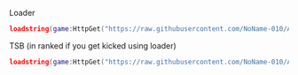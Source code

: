 Loader
```lua
loadstring(game:HttpGet("https://raw.githubusercontent.com/NoName-010/AFAS3000/main/Loader"))()
```
TSB (in ranked if you get kicked using loader)
```lua
loadstring(game:HttpGet("https://raw.githubusercontent.com/NoName-010/AFAS3000/main/TSB"))()
```
